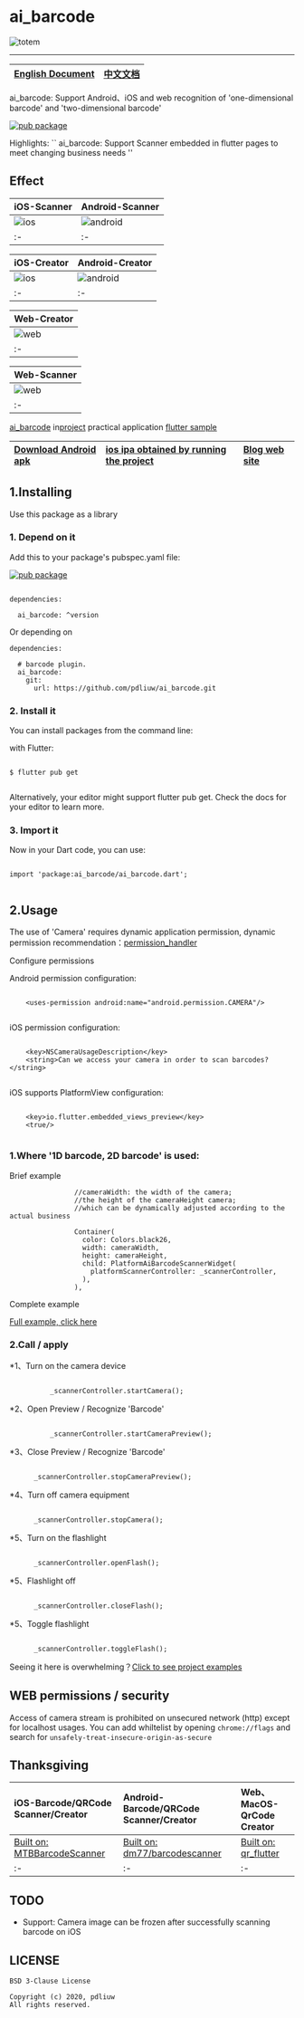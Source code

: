 # ai_barcode

![totem](https://raw.githubusercontent.com/pdliuw/pdliuw.github.io/master/images/totem_four_logo.jpg)

-----

|[English Document](https://github.com/pdliuw/ai_barcode/blob/master/README_EN.md)|[中文文档](https://github.com/pdliuw/ai_barcode)|
|:-|:-|

ai_barcode: Support Android、iOS and web recognition of 'one-dimensional barcode' and 'two-dimensional barcode'

[![pub package](https://img.shields.io/pub/v/ai_barcode.svg)](https://pub.dev/packages/ai_barcode)

Highlights: `` ai_barcode: Support Scanner embedded in flutter pages to meet changing business needs ''

## Effect

|iOS-Scanner|Android-Scanner|
|:-|:-|
|![ios](https://github.com/pdliuw/ai_barcode/blob/master/example/gif/flutter_scanner_ios.gif)|![android](https://github.com/pdliuw/ai_barcode/blob/master/example/gif/flutter_scanner_android.gif)|
|:-|:-|

|iOS-Creator|Android-Creator|
|:-|:-|
|![ios](https://github.com/pdliuw/ai_barcode/blob/master/example/gif/flutter_creator_ios.gif)|![android](https://github.com/pdliuw/ai_barcode/blob/master/example/gif/flutter_creator_android.gif)|
|:-|:-|

|Web-Creator|
|:-|
|![web](https://github.com/pdliuw/ai_barcode/blob/master/example/gif/flutter_creator_web.gif)|
|:-|

|Web-Scanner|
|:-|
|![web](https://github.com/pdliuw/ai_barcode/blob/master/example/gif/flutter_scanner_web.gif)|
|:-|

[ai_barcode](https://github.com/pdliuw/ai_barcode) in[project](https://github.com/flutter-app-sample/flutter_app_sample) practical application [flutter sample](https://github.com/flutter-app-sample/flutter_app_sample)

|[Download Android apk](https://github.com/pdliuw/Flutter_Resource/blob/master/resource/flutter/apk/flutter_scanner.apk?raw=true)|[ios ipa obtained by running the project]()|[Blog web site](https://pdliuw.github.io/)|
|:-|:-|:-|

## 1.Installing

Use this package as a library

### 1. Depend on it

Add this to your package's pubspec.yaml file:

[![pub package](https://img.shields.io/pub/v/ai_barcode.svg)](https://pub.dev/packages/ai_barcode)

```

dependencies:

  ai_barcode: ^version

```

Or depending on

```
dependencies:

  # barcode plugin.
  ai_barcode:
    git:
      url: https://github.com/pdliuw/ai_barcode.git

```

### 2. Install it

You can install packages from the command line:

with Flutter:


```

$ flutter pub get


```

Alternatively, your editor might support flutter pub get. Check the docs for your editor to learn more.

### 3. Import it

Now in your Dart code, you can use:

```

import 'package:ai_barcode/ai_barcode.dart';


```

## 2.Usage

The use of 'Camera' requires dynamic application permission, dynamic permission recommendation：[permission_handler](https://github.com/Baseflow/flutter-permission-handler)

Configure permissions

Android permission configuration:

```

    <uses-permission android:name="android.permission.CAMERA"/>
    
```

iOS permission configuration:

```

    <key>NSCameraUsageDescription</key>
    <string>Can we access your camera in order to scan barcodes?</string>


```

iOS supports PlatformView configuration:

```
	
    <key>io.flutter.embedded_views_preview</key>
    <true/>
    
```


### 1.Where '1D barcode, 2D barcode' is used:

Brief example

```
                //cameraWidth: the width of the camera; 
                //the height of the cameraHeight camera;
                //which can be dynamically adjusted according to the actual business

                Container(
                  color: Colors.black26,
                  width: cameraWidth,
                  height: cameraHeight,
                  child: PlatformAiBarcodeScannerWidget(
                    platformScannerController: _scannerController,
                  ),
                ),

```

Complete example

[Full example, click here](https://github.com/pdliuw/ai_barcode/blob/master/example/lib/task_scanner_page.dart)


### 2.Call / apply

*1、Turn on the camera device


```

          _scannerController.startCamera();

```
*2、Open Preview / Recognize 'Barcode'


```

          _scannerController.startCameraPreview();

```

*3、Close Preview / Recognize 'Barcode'


```

      _scannerController.stopCameraPreview();

```


*4、Turn off camera equipment


```

      _scannerController.stopCamera();

```

*5、Turn on the flashlight


```

      _scannerController.openFlash();

```

*5、Flashlight off


```

      _scannerController.closeFlash();

```

*5、Toggle flashlight


```

      _scannerController.toggleFlash();

```


Seeing it here is overwhelming？[Click to see project examples](https://github.com/pdliuw/ai_barcode/tree/master/example/lib)

## WEB permissions / security

Access of camera stream is prohibited on unsecured network (http) except for localhost usages.
You can add whiltelist by opening `chrome://flags` and search for `unsafely-treat-insecure-origin-as-secure`

## Thanksgiving


|iOS-Barcode/QRCode Scanner/Creator|Android-Barcode/QRCode Scanner/Creator|Web、MacOS-QrCode Creator|
|:-|:-|:-|
|[Built on: MTBBarcodeScanner](https://github.com/mikebuss/MTBBarcodeScanner)|[Built on: dm77/barcodescanner](https://github.com/dm77/barcodescanner)|[Built on: qr_flutter](https://github.com/lukef/qr.flutter)|
|:-|:-|:-|

## TODO


* Support: Camera image can be frozen after successfully scanning barcode on iOS


## LICENSE

    BSD 3-Clause License
    
    Copyright (c) 2020, pdliuw
    All rights reserved.


